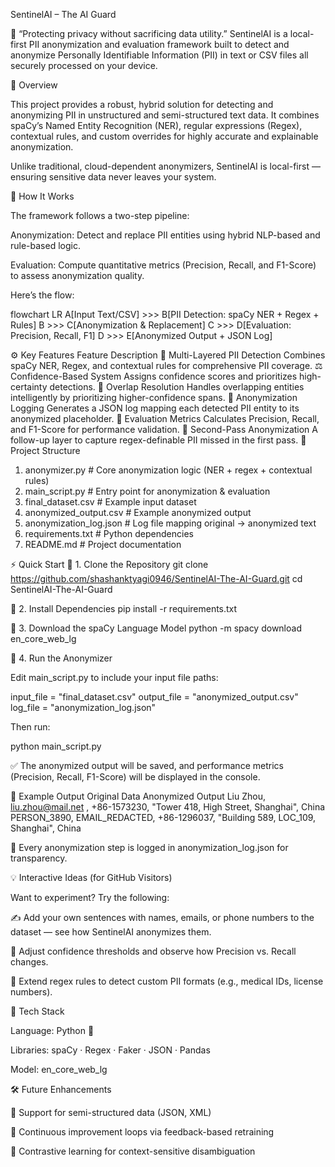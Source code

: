 SentinelAI – The AI Guard

🔐 “Protecting privacy without sacrificing data utility.”
SentinelAI is a local-first PII anonymization and evaluation framework built to detect and anonymize Personally Identifiable Information (PII) in text or CSV files all securely processed on your device.

🚀 Overview

This project provides a robust, hybrid solution for detecting and anonymizing PII in unstructured and semi-structured text data.
It combines spaCy’s Named Entity Recognition (NER), regular expressions (Regex), contextual rules, and custom overrides for highly accurate and explainable anonymization.

Unlike traditional, cloud-dependent anonymizers, SentinelAI is local-first — ensuring sensitive data never leaves your system.

🧠 How It Works

The framework follows a two-step pipeline:

Anonymization: Detect and replace PII entities using hybrid NLP-based and rule-based logic.

Evaluation: Compute quantitative metrics (Precision, Recall, and F1-Score) to assess anonymization quality.

Here’s the flow:

flowchart LR
A[Input Text/CSV] >>> B[PII Detection: spaCy NER + Regex + Rules]
B >>> C[Anonymization & Replacement]
C >>> D[Evaluation: Precision, Recall, F1]
D >>> E[Anonymized Output + JSON Log]

⚙️ Key Features
Feature	Description
🧩 Multi-Layered PII Detection	Combines spaCy NER, Regex, and contextual rules for comprehensive PII coverage.
⚖️ Confidence-Based System	Assigns confidence scores and prioritizes high-certainty detections.
🔄 Overlap Resolution	Handles overlapping entities intelligently by prioritizing higher-confidence spans.
📜 Anonymization Logging	Generates a JSON log mapping each detected PII entity to its anonymized placeholder.
🧪 Evaluation Metrics	Calculates Precision, Recall, and F1-Score for performance validation.
🔁 Second-Pass Anonymization	A follow-up layer to capture regex-definable PII missed in the first pass.
🧰 Project Structure

1. anonymizer.py          # Core anonymization logic (NER + regex + contextual rules)
2. main_script.py         # Entry point for anonymization & evaluation
3. final_dataset.csv      # Example input dataset
4. anonymized_output.csv  # Example anonymized output
5. anonymization_log.json # Log file mapping original → anonymized text
6. requirements.txt       # Python dependencies
7. README.md              # Project documentation

⚡ Quick Start
🔹 1. Clone the Repository
git clone https://github.com/shashanktyagi0946/SentinelAI-The-AI-Guard.git
cd SentinelAI-The-AI-Guard

🔹 2. Install Dependencies
pip install -r requirements.txt

🔹 3. Download the spaCy Language Model
python -m spacy download en_core_web_lg

🔹 4. Run the Anonymizer

Edit main_script.py to include your input file paths:

input_file = "final_dataset.csv"
output_file = "anonymized_output.csv"
log_file = "anonymization_log.json"


Then run:

python main_script.py


✅ The anonymized output will be saved, and performance metrics (Precision, Recall, F1-Score) will be displayed in the console.

🧾 Example Output
Original Data	Anonymized Output
Liu Zhou, liu.zhou@mail.net
, +86-1573230, "Tower 418, High Street, Shanghai", China	PERSON_3890, EMAIL_REDACTED, +86-1296037, "Building 589, LOC_109, Shanghai", China

📘 Every anonymization step is logged in anonymization_log.json for transparency.

💡 Interactive Ideas (for GitHub Visitors)

Want to experiment? Try the following:

✍️ Add your own sentences with names, emails, or phone numbers to the dataset — see how SentinelAI anonymizes them.

🧪 Adjust confidence thresholds and observe how Precision vs. Recall changes.

🧠 Extend regex rules to detect custom PII formats (e.g., medical IDs, license numbers).

🧩 Tech Stack

Language: Python 🐍

Libraries: spaCy · Regex · Faker · JSON · Pandas

Model: en_core_web_lg

🛠️ Future Enhancements

🧱 Support for semi-structured data (JSON, XML)

🔁 Continuous improvement loops via feedback-based retraining

🧮 Contrastive learning for context-sensitive disambiguation
